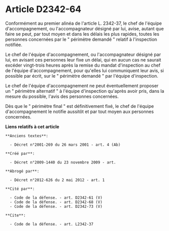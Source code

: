 # Article D2342-64

Conformément au premier alinéa de l'article L. 2342-37, le chef de l'équipe d'accompagnement, ou l'accompagnateur désigné par
lui, avise, autant que faire se peut, par tout moyen et dans les délais les plus rapides, toutes les personnes concernées par
le " périmètre demandé " relatif à l'inspection notifiée. 

Le chef de l'équipe d'accompagnement, ou l'accompagnateur désigné par lui, en avisant ces personnes leur fixe un délai, qui
en aucun cas ne saurait excéder vingt-trois heures après la remise du mandat d'inspection au chef de l'équipe
d'accompagnement, pour qu'elles lui communiquent leur avis, si possible par écrit, sur le " périmètre demandé " par l'équipe
d'inspection. 

Le chef de l'équipe d'accompagnement ne peut éventuellement proposer un " périmètre alternatif " à l'équipe d'inspection
qu'après avoir pris, dans la mesure du possible, l'avis des personnes concernées. 

Dès que le " périmètre final " est définitivement fixé, le chef de l'équipe d'accompagnement le notifie aussitôt et par tout
moyen aux personnes concernées.

**Liens relatifs à cet article**

	**Anciens textes**:

	  - Décret n°2001-269 du 26 mars 2001 - art. 4 (Ab)

	**Créé par**:

	  - Décret n°2009-1440 du 23 novembre 2009 - art.

	**Abrogé par**:

	  - Décret n°2012-626 du 2 mai 2012 - art. 1

	**Cité par**:

	  - Code de la défense. - art. D2342-61 (V)
	  - Code de la défense. - art. D2342-68 (V)
	  - Code de la défense. - art. D2342-73 (V)

	**Cite**:

	  - Code de la défense. - art. L2342-37
